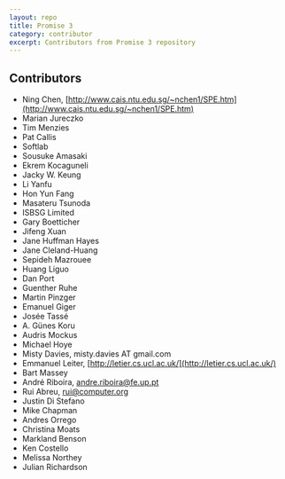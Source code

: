 ```yaml
---
layout: repo
title: Promise 3
category: contributor
excerpt: Contributors from Promise 3 repository
---
```


## Contributors

 * Ning Chen, [http://www.cais.ntu.edu.sg/~nchen1/SPE.htm](http://www.cais.ntu.edu.sg/~nchen1/SPE.htm)
 * Marian Jureczko
 * Tim Menzies
 * Pat Callis
 * Softlab
 * Sousuke Amasaki
 * Ekrem Kocaguneli
 * Jacky W. Keung
 * Li Yanfu
 * Hon Yun Fang
 * Masateru Tsunoda
 * ISBSG Limited
 * Gary Boetticher
 * Jifeng Xuan
 * Jane Huffman Hayes
 * Jane Cleland-Huang
 * Sepideh Mazrouee
 * Huang Liguo
 * Dan Port
 * Guenther Ruhe
 * Martin Pinzger
 * Emanuel Giger
 * Josée Tassé
 * A. Günes Koru
 * Audris Mockus
 * Michael Hoye
 * Misty Davies, misty.davies AT gmail.com
 * Emmanuel Leiter, [http://letier.cs.ucl.ac.uk/](http://letier.cs.ucl.ac.uk/)
 * Bart Massey
 * André Riboira, [andre.riboira@fe.up.pt](mailto:andre.riboira@fe.up.pt)
 * Rui Abreu, [rui@computer.org](mailto:rui@computer.org)
 * Justin Di Stefano
 * Mike Chapman
 * Andres Orrego
 * Christina Moats
 * Markland Benson
 * Ken Costello
 * Melissa Northey
 * Julian Richardson
